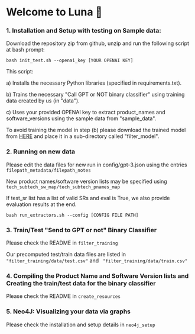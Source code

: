 # Welcome to Luna 🔮

### 1. Installation and Setup with testing on Sample data:

Download the repository zip from github, unzip and run the following script at bash prompt:

```
bash init_test.sh --openai_key [YOUR OPENAI KEY]
```

This script:

a) Installs the necessary Python libraries (specified in requirements.txt).

b) Trains the necessary "Call GPT or NOT binary classifier" using training data created by us (in "data").

c) Uses your provided OPENAI key to extract product_names and software_versions using the sample data from "sample_data".


To avoid training the model in step (b) please download the trained model from [HERE](https://drive.google.com/drive/folders/1qTd5yGKpNt8sCREOLPrHpYVDk79-ZvhQ?usp=sharing) and place it in a sub-directory called "filter_model".


### 2. Running on new data

Please edit the data files for new run in config/gpt-3.json using the entries  ```filepath_metadata/filepath_notes```

New product names/software version lists may be specified using ```tech_subtech_sw_map/tech_subtech_pnames_map```

If test_sr list has a list of valid SRs and eval is True, we also provide evaluation results at the end.


```
bash run_extractors.sh --config [CONFIG FILE PATH]
```

### 3. Train/Test "Send to GPT or not" Binary Classifier

Please check the README in ```filter_training```

Our precomputed test/train data files are listed in  ```"filter_training/data/test.csv"``` and ``` "filter_training/data/train.csv"```

### 4. Compiling the Product Name and Software Version lists and Creating the train/test data for the binary classifier

Please check the README in ```create_resources```

### 5. Neo4J: Visualizing your data via graphs

Please check the installation and setup details in ```neo4j_setup```
